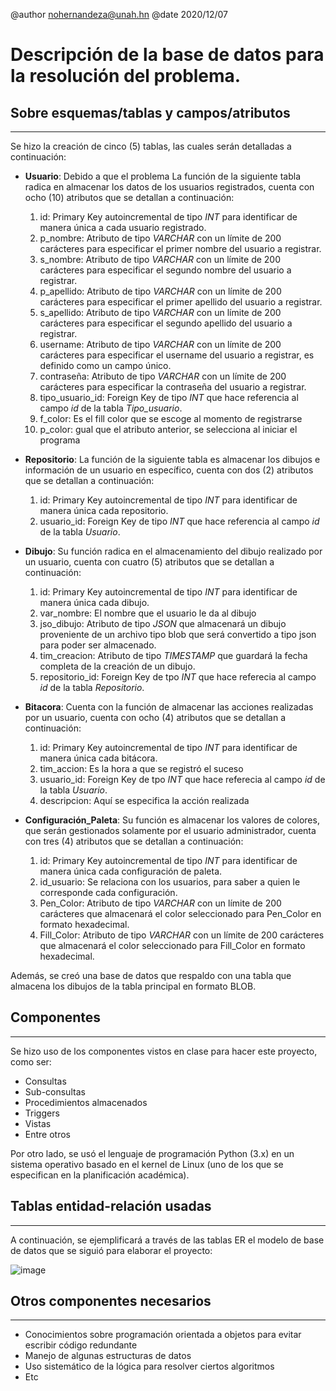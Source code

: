 @author nohernandeza@unah.hn  @date 2020/12/07


# Descripción de la base de datos para la resolución del problema.


## Sobre esquemas/tablas y campos/atributos
----

Se hizo la creación de cinco (5) tablas, las cuales serán detalladas a continuación:


* **Usuario**: Debido a que el problema La función de la siguiente tabla radica en almacenar los datos de los usuarios registrados, cuenta con ocho (10) atributos que se detallan a continuación:

    1. id: Primary Key autoincremental de tipo *INT* para identificar de manera única a cada usuario registrado.
    2. p_nombre: Atributo de tipo *VARCHAR* con un límite de 200 carácteres para especificar el primer nombre del usuario a registrar.
    3. s_nombre: Atributo de tipo *VARCHAR* con un límite de 200 carácteres para especificar el segundo nombre del usuario a registrar.
    4. p_apellido: Atributo de tipo *VARCHAR* con un límite de 200 carácteres para especificar el primer apellido del usuario a registrar.
    5. s_apellido: Atributo de tipo *VARCHAR* con un límite de 200 carácteres para especificar el segundo apellido del usuario a registrar.
    6. username: Atributo de tipo *VARCHAR* con un límite de 200 carácteres para especificar el  username del usuario a registrar, es definido como un campo único.
    7. contraseña: Atributo de tipo *VARCHAR* con un límite de 200 carácteres para especificar la contraseña del usuario a registrar.
    8. tipo_usuario_id: Foreign Key de tipo *INT* que hace referencia al campo *id* de la tabla *Tipo_usuario*.
    9. f_color: Es el fill color que se escoge al momento de registrarse
    10. p_color: gual que el atributo anterior, se selecciona al iniciar el programa

* **Repositorio**: La función de la siguiente tabla es almacenar los dibujos e información de un usuario en específico, cuenta con dos (2) atributos que se detallan a continuación:

    1. id: Primary Key autoincremental de tipo *INT* para identificar de manera única cada repositorio.
    1. usuario_id: Foreign Key de tipo *INT* que hace referencia al campo *id* de la tabla *Usuario*.

* **Dibujo**: Su función radica en el almacenamiento del dibujo realizado por un usuario, cuenta con cuatro (5) atributos que se detallan a continuación:

    1. id: Primary Key autoincremental de tipo *INT* para identificar de manera única cada dibujo.
    2. var_nombre: El nombre que el usuario le da al dibujo
    3. jso_dibujo: Atributo de tipo *JSON* que almacenará un dibujo proveniente de un archivo tipo blob que será convertido a tipo json para poder ser almacenado.
    4. tim_creacion: Atributo de tipo *TIMESTAMP* que guardará la fecha completa de la creación de un dibujo.
    5. repositorio_id: Foreign Key de tpo *INT* que hace referecia al campo *id* de la tabla *Repositorio*.

* **Bitacora**: Cuenta con la función de almacenar las acciones realizadas por un usuario, cuenta con ocho (4) atributos que se detallan a continuación:

    1. id: Primary Key autoincremental de tipo *INT* para identificar de manera única cada bitácora.
    2. tim_accion: Es la hora a que se registró el suceso
    3. usuario_id: Foreign Key de tpo *INT* que hace referecia al campo *id* de la tabla *Usuario*.
    4. descripcion: Aquí se especifica la acción realizada

* **Configuración_Paleta**: Su función es almacenar los valores de colores, que serán gestionados solamente por el usuario administrador, cuenta con tres (4) atributos que se detallan a continuación:

    1. id: Primary Key autoincremental de tipo *INT* para identificar de manera única cada configuración de paleta.
    2. id_usuario: Se relaciona con los usuarios, para saber a quien le corresponde cada configuración.
    3. Pen_Color: Atributo de tipo *VARCHAR* con un límite de 200 carácteres que almacenará el color seleccionado para Pen_Color en formato hexadecimal.
    4. Fill_Color: Atributo de tipo *VARCHAR* con un límite de 200 carácteres que almacenará el color seleccionado para Fill_Color en formato hexadecimal.

Además, se creó una base de datos que respaldo con una tabla que almacena los dibujos de la tabla principal en formato BLOB.

## Componentes
---

Se hizo uso de los componentes vistos en clase para hacer este proyecto, como ser: 

* Consultas
* Sub-consultas
* Procedimientos almacenados
* Triggers
* Vistas
* Entre otros

Por otro lado, se usó el lenguaje de programación Python (3.x) en un sistema operativo basado en el kernel de Linux (uno de los que se especifican en la planificación académica).

## Tablas entidad-relación usadas
---

A continuación, se ejemplificará a través de las tablas ER el modelo de base de datos que se siguió para elaborar el proyecto:

![image](https://drive.google.com/uc?export=view&id=1jQ6-c1UOT0zhalcG4hZQuVaGfZx2zo6f)

## Otros componentes necesarios
---

* Conocimientos sobre programación orientada a objetos para evitar escribir código redundante
* Manejo de algunas estructuras de datos
* Uso sistemático de la lógica para resolver ciertos algoritmos
* Etc



